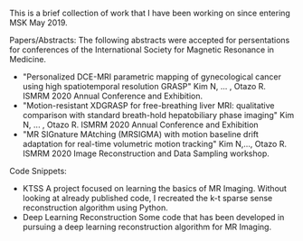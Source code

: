 This is a brief collection of work that I have been working on since entering MSK May 2019. 

Papers/Abstracts:
The following abstracts were accepted for persentations for conferences of the International Society for Magnetic Resonance in Medicine. 
- "Personalized DCE-MRI parametric mapping of gynecological cancer using high spatiotemporal resolution GRASP" Kim N, ... , Otazo R. ISMRM 2020 Annual Conference and Exhibition. 
- "Motion-resistant XDGRASP for free-breathing liver MRI: qualitative comparison with standard breath-hold hepatobiliary phase imaging" Kim N, ... , Otazo R. ISMRM 2020 Annual Conference and Exhibition
- "MR SIGnature MAtching (MRSIGMA) with motion baseline drift adaptation for real-time volumetric motion tracking" Kim N,..., Otazo R. ISMRM 2020 Image Reconstruction and Data Sampling workshop.


Code Snippets: 
- KTSS
 A project focused on learning the basics of MR Imaging. Without looking at already published code, I recreated the k-t sparse sense reconstruction algorithm using Python. 
- Deep Learning Reconstruction
Some code that has been developed in pursuing a deep learning reconstruction algorithm for MR Imaging. 
